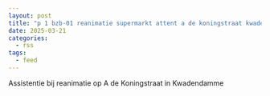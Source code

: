 ```yaml
---
layout: post
title: "p 1 bzb-01 reanimatie supermarkt attent a de koningstraat kwadendamme 194739"
date: 2025-03-21
categories: 
  - rss
tags: 
  - feed
---
```


Assistentie bij reanimatie op A de Koningstraat in Kwadendamme

